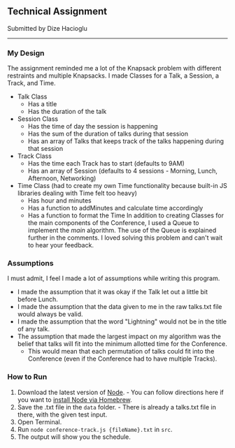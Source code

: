 ## Technical Assignment
Submitted by Dize Hacioglu
___

<!-- ### The Problem
You are planning a big programming conference and have received many proposals which have passed the initial screen process but you're having trouble fitting them into the time constraints of the day -- there are so many possibilities! So you write a program to do it for you.
The conference has multiple tracks each of which has a morning and afternoon session.

 - Each session contains multiple talks.
 - Morning sessions begin at 9am and must finish by 12 noon, for lunch.
 - Afternoon sessions begin at 1pm and must finish in time for the networking event.
 - The networking event can start no earlier than 4:00 and no later than 5:00.
 - No talk title has numbers in it.
 - All talk lengths are either in minutes (not hours) or lightning (5 minutes).
 - Presenters will be very punctual; there needs to be no gap between sessions.

Note that depending on how you choose to complete this problem, your solution may give a different ordering or combination of talks into tracks. This is acceptable; you don’t need to exactly duplicate the sample output given here. -->


### My Design
The assignment reminded me a lot of the Knapsack problem with different restraints and multiple Knapsacks.
I made Classes for a Talk, a Session, a Track, and Time.
  - Talk Class
    - Has a title
    - Has the duration of the talk
  - Session Class
    - Has the time of day the session is happening
    - Has the sum of the duration of talks during that session
    - Has an array of Talks that keeps track of the talks happening during that session
  - Track Class
    - Has the time each Track has to start (defaults to 9AM)
    - Has an array of Session (defaults to 4 sessions - Morning, Lunch, Afternoon, Networking)
  - Time Class (had to create my own Time functionality because built-in JS libraries dealing with Time felt too heavy)
    - Has hour and minutes
    - Has a function to addMinutes and calculate time accordingly
    - Has a function to format the Time
In addition to creating Classes for the main components of the Conference, I used a Queue to implement the *main* algorithm. The use of the Queue is explained further in the comments.
I loved solving this problem and can't wait to hear your feedback.


### Assumptions
I must admit, I feel I made a lot of assumptions while writing this program.
- I made the assumption that it was okay if the Talk let out a little bit before Lunch.
- I made the assumption that the data given to me in the raw talks.txt file would always be valid.
- I made the assumption that the word "Lightning" would not be in the title of any talk.
- The assumption that made the largest impact on my algorithm was the belief that talks will fit into the minimum allotted time for the Conference.
  - This would mean that each permutation of talks could fit into the Conference (even if the Conference had to have multiple Tracks).

### How to Run
  1. Download the latest version of [Node](https://nodejs.org/en/download/).
    - You can follow directions here if you want to [install Node via Homebrew](https://changelog.com/install-node-js-with-homebrew-on-os-x/).
  1. Save the .txt file in the `data` folder.
    - There is already a talks.txt file in there, with the given test input.
  1. Open Terminal.
  1. Run `node conference-track.js {fileName}.txt` in `src`.
  1. The output will show you the schedule.
